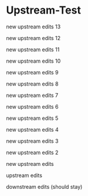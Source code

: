 # Upstream-Test
new upstream edits 13

new upstream edits 12

new upstream edits 11

new upstream edits 10

new upstream edits 9

new upstream edits 8

new upstream edits 7

new upstream edits 6

new upstream edits 5

new upstream edits 4

new upstream edits 3

new upstream edits 2

new upstream edits

upstream edits

downstream edits (should stay)
